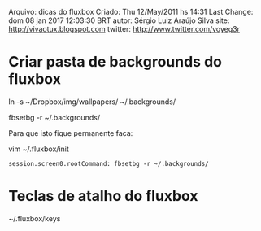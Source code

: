 Arquivo: dicas do fluxbox
Criado: Thu 12/May/2011 hs 14:31
Last Change: dom 08 jan 2017 12:03:30 BRT
autor: Sérgio Luiz Araújo Silva
site: http://vivaotux.blogspot.com
twitter: http://www.twitter.com/voyeg3r


# Criar pasta de backgrounds do fluxbox

ln -s ~/Dropbox/img/wallpapers/ ~/.backgrounds/

fbsetbg -r ~/.backgrounds/


Para que isto fique permanente faca:

vim ~/.fluxbox/init

    session.screen0.rootCommand: fbsetbg -r ~/.backgrounds/

# Teclas de atalho do fluxbox

 ~/.fluxbox/keys


